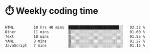 
# :stopwatch: Weekly coding time
<!--START_SECTION:waka-->

```txt
HTML         10 hrs 40 mins  ███████████████████████░░   92.32 %
Other        11 mins         ▒░░░░░░░░░░░░░░░░░░░░░░░░   01.60 %
Text         10 mins         ▒░░░░░░░░░░░░░░░░░░░░░░░░   01.55 %
YAML         8 mins          ▒░░░░░░░░░░░░░░░░░░░░░░░░   01.27 %
JavaScript   7 mins          ▒░░░░░░░░░░░░░░░░░░░░░░░░   01.15 %
```

<!--END_SECTION:waka-->


<!-- <p> <img src="https://github-readme-stats.vercel.app/api?username=cozgerest&show_icons=true&hide_border=false" />  </p> -->

